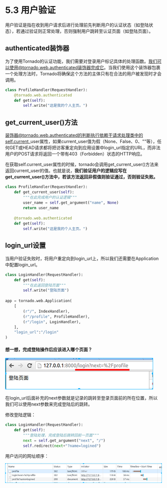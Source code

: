 # 5.3 用户验证

用户验证是指在收到用户请求后进行处理前先判断用户的认证状态（如登陆状态），若通过验证则正常处理，否则强制用户跳转至认证页面（如登陆页面）。

## authenticated装饰器

为了使用Tornado的认证功能，我们需要对登录用户标记具体的处理函数。我们可以使用@tornado.web.authenticated装饰器完成它。当我们使用这个装饰器包裹一个处理方法时，Tornado将确保这个方法的主体只有在合法的用户被发现时才会调用。

```python
class ProfileHandler(RequestHandler):
    @tornado.web.authenticated
    def get(self):
        self.write("这是我的个人主页。")
```

## get\_current\_user()方法

装饰器@tornado.web.authenticated的判断执行依赖于请求处理类中的self.current\_user属性，如果current\_user值为假（None、False、0、""等），任何GET或HEAD请求都将把访客重定向到应用设置中login\_url指定的URL，而非法用户的POST请求将返回一个带有403（Forbidden）状态的HTTP响应。

在获取self.current\_user属性的时候，tornado会调用get\_current\_user()方法来返回current\_user的值。也就是说，**我们验证用户的逻辑应写在get\_current\_user()方法中，若该方法返回非假值则验证通过，否则验证失败。**

```python
class ProfileHandler(RequestHandler):
    def get_current_user(self):
        """在此完成用户的认证逻辑"""
        user_name = self.get_argument("name", None)
        return user_name

    @tornado.web.authenticated
    def get(self):
        self.write("这是我的个人主页。")
```

## login\_url设置

当用户验证失败时，将用户重定向到login\_url上，所以我们还需要在Application中配置login\_url。

```python
class LoginHandler(RequestHandler):
    def get(self):
        """在此返回登陆页面"""
        self.write("登陆页面")

app = tornado.web.Application(
    [
        (r"/", IndexHandler),
        (r"/profile", ProfileHandler),
        (r"/login", LoginHandler),
    ],
    "login_url":"/login"
)
```
#### 想一想，完成登陆操作后应该进入哪个页面？

![跳转后的login_url](/images/login_url_next.png)

在login\_url后面补充的next参数就是记录的跳转至登录页面前的所在位置，所以我们可以使用next参数来完成登陆后的跳转。

修改登陆逻辑：
```python
class LoginHandler(RequestHandler):
    def get(self):
        """登陆处理，完成登陆后跳转回前一页面"""
        next = self.get_argument("next", "/")
        self.redirect(next+"?name=logined")
```

用户访问的网址顺序：

![跳转顺序](/images/login_return_pre.png)
